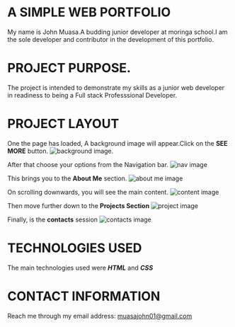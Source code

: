 # A SIMPLE WEB PORTFOLIO
My name is John Muasa.A budding junior developer at moringa school.I am the sole developer and contributor in the development of this portfolio.

# PROJECT PURPOSE.
The project is intended to demonstrate my skills as a junior web developer in readiness to being a Full stack Professsional Developer.

# PROJECT LAYOUT
One the page has loaded, A background image will appear.Click on the **SEE MORE** button.
![background image.](/Portfolio/images/intro.png)

After that choose your options from the Navigation bar.
![nav image](/Portfolio/images/nav.png)

This brings you to the **About Me** section.
![about me image](/Portfolio/images/about.png)

On scrolling downwards, you will see the main content.
![content image](/Portfolio/images/explain.png)

Then move further down to the **Projects Section**
![project image](/Portfolio/images/projects.png)

Finally, is the **contacts** session
![contacts image](/Portfolio/images/contacts.png)

# TECHNOLOGIES USED
The main technologies used were ***HTML*** and ***CSS***

# CONTACT INFORMATION
Reach me through my email address: <muasajohn01@gmail.com>
